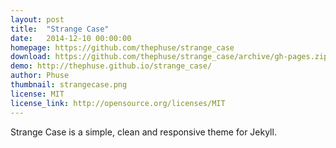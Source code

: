 ```yaml
---
layout: post
title:  "Strange Case"
date:   2014-12-10 00:00:00
homepage: https://github.com/thephuse/strange_case
download: https://github.com/thephuse/strange_case/archive/gh-pages.zip
demo: http://thephuse.github.io/strange_case/
author: Phuse
thumbnail: strangecase.png
license: MIT
license_link: http://opensource.org/licenses/MIT
---
```


Strange Case is a simple, clean and responsive theme for Jekyll. 